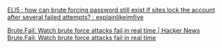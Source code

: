 
[ELI5 : how can brute forcing password still exist if sites lock the account after several failed attempts? : explainlikeimfive](https://old.reddit.com/r/explainlikeimfive/comments/13mosyb/eli5_how_can_brute_forcing_password_still_exist)

[Brute.Fail: Watch brute force attacks fail in real time | Hacker News](https://news.ycombinator.com/item?id=36169954)
[Brute.Fail: Watch brute force attacks fail in real time](https://brute.fail/)
